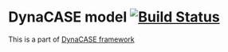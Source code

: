 # DynaCASE model [![Build Status](https://travis-ci.org/dynacase/dynacase-model.svg?branch=master)](https://travis-ci.org/dynacase/dynacase-model)

This is a part of [DynaCASE framework](https://dynacase.github.io)

